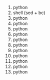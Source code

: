 1. python
2. shell (sed + bc)
3. python
4. python
5. python
6. python
7. python
8. python
9. python
10. python
11. python
12. python
13. python
